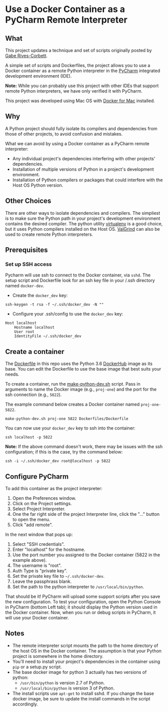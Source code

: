 # Use a Docker Container as a PyCharm Remote Interpreter 

## What
This project updates a technique and set of scripts originally posted by
[Gabe Rives-Corbett](https://insights.untapt.com/integrating-pycharm-and-docker-with-debugging-support-7a53f9f48f38#.9c429pn1v).

A simple set of scripts and Dockerfiles, the project allows you to use a Docker container as a 
remote Python interpreter in the [PyCharm](https://www.jetbrains.com/pycharm/) integrated development 
environment (IDE). 

**Note:** While you can probably use this project with other IDEs that support remote Python interpreters, we have only verified it with PyCharm. 

This project was developed using Mac OS with [Docker for Mac](https://docs.docker.com/docker-for-mac/) installed.

## Why
A Python project should fully isolate its compilers and dependencies from those of other projects, to avoid confusion and mistakes. 

What we can avoid by using a Docker container as a PyCharm remote interpreter:

* Any individual project's dependencies interfering with other projects' dependencies.
* Installation of multiple versions of Python in a project's development environment.
* Installation of Python compilers or packages that could interfere with the Host OS Python version.

## Other Choices
There are other ways to isolate dependencies and compilers. The simpliest is to make 
sure the Python path in your project's development environment contains the desired compiler. 
The python utility [virtualenv](https://virtualenv.pypa.io/en/stable/) is a good choice, but it uses Python compilers 
installed on the Host OS. [ValGrind](http://valgrind.org/) can also be used to create remote Python interpreters.

## Prerequisites 

### Set up SSH access
Pycharm will use ssh to connect to the Docker container, via `sshd`. The setup script and Dockerfile look for
an ssh key file in your /.ssh directory named `docker-dev`. 

- Create the `docker_dev` key:

```
ssh-keygen -t rsa -f ~/.ssh/docker_dev -N ""
```

- Configure your .ssh/config to use the `docker_dev` key:

```
Host localhost
    Hostname localhost
    User root
    IdentityFile ~/.ssh/docker_dev
```

## Create a container
The [Dockerfile](/Dockerfiles/Dockerfile) in this repo uses the Python 3.6 [DockerHub](https://hub.docker.com/_/python/) image as its base. You can edit the Dockerfile to use the base image that best suits your needs.

To create a container, run the [make-python-dev.sh](/make-python-dev.sh) script. 
Pass in arguments to name the Docker image (e.g., `proj-one`) and the port for the ssh connection (e.g., `5822`). 

The example command below creates a Docker container named `proj-one-5822`. 

```
make-python-dev.sh proj-one 5822 Dockerfiles/Dockerfile
```

You can now use your `docker_dev` key to ssh into the container:

```
ssh localhost -p 5822
```

**Note:** If the above command doesn't work, there may be issues with the ssh configuration; if this is the case, try the command below:

```
ssh -i ~/.ssh/docker_dev root@localhost -p 5822
```

## Configure PyCharm
To add this container as the project interpreter:
1. Open the Preferences window.
1. Click on the Project settings.
1. Select Project Interpreter.
1. One the far right side of the project Interpreter line, click the "..." button to open the menu.
1. Click "add remote".

In the next window that pops up:
1. Select "SSH credentials".
1. Enter "localhost" for the hostname.
1. Use the port number you assigned to the Docker container (5822 in the example above).
1. The username is "root".
1. Auth Type is "private key".
1. Set the private key file to `~/.ssh/docker-dev`.
1. Leave the passphrass blank.
1. Set the path to the python interpreter to `/usr/local/bin/python`.

That should be it! PyCharm will upload some support scripts after you save the new configuration. 
To test your configuration, open the Python Console in PyCharm (bottom Left tab); it should display the Python
version used in the Docker container. Now, when you run or debug scripts in PyCharm, it will use your Docker container.

## Notes
- The remote interpreter script mounts the path to the home directory of the host OS in the Docker container. The assumption is that your Python project is somewhere in the home directory. 
- You'll need to install your project's dependencies in the container using `pip` or a setup.py script.
- The base docker image for python 3 actually has two versions of python:
  - `/usr/bin/python` is version 2.7 of Python.
  - `/usr/local/bin/python` is version 3 of Python.
- The install scripts use `apt-get` to install sshd. If you change the base docker image, be sure to update the install commands in the script accordingly.
